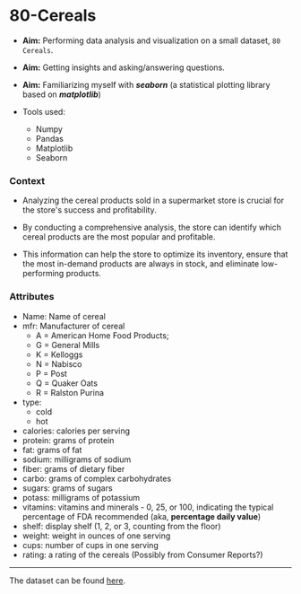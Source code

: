# 80-Cereals

* **Aim:** Performing data analysis and visualization on a small dataset, `80 Cereals`.

* **Aim:** Getting insights and asking/answering questions.

* **Aim:** Familiarizing myself with ***seaborn*** (a statistical plotting library based on ***matplotlib***)

* Tools used:

	* Numpy
	* Pandas
	* Matplotlib
	* Seaborn

### Context

* Analyzing the cereal products sold in a supermarket store is crucial for the store's success and profitability.

* By conducting a comprehensive analysis, the store can identify which cereal products are the most popular and profitable.

* This information can help the store to optimize its inventory, ensure that the most in-demand products are always in stock, and eliminate low-performing products.

### Attributes

* Name: Name of cereal
* mfr: Manufacturer of cereal
    * A = American Home Food Products;
    * G = General Mills
    * K = Kelloggs
    * N = Nabisco
    * P = Post
    * Q = Quaker Oats
    * R = Ralston Purina
* type:
    * cold
    * hot
* calories: calories per serving
* protein: grams of protein
* fat: grams of fat
* sodium: milligrams of sodium
* fiber: grams of dietary fiber
* carbo: grams of complex carbohydrates
* sugars: grams of sugars
* potass: milligrams of potassium
* vitamins: vitamins and minerals - 0, 25, or 100, indicating the typical percentage of FDA recommended (aka, **percentage daily value**)
* shelf: display shelf (1, 2, or 3, counting from the floor)
* weight: weight in ounces of one serving
* cups: number of cups in one serving
* rating: a rating of the cereals (Possibly from Consumer Reports?)

---

The dataset can be found [here](https://www.kaggle.com/datasets/crawford/80-cereals).
